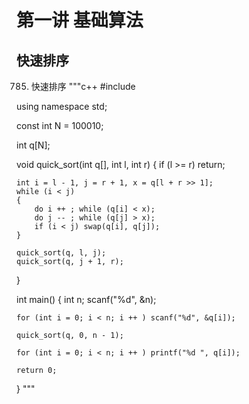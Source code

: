 # 第一讲 基础算法
## 快速排序
785. 快速排序
"""c++
#include <iostream>

using namespace std;

const int N = 100010;

int q[N];

void quick_sort(int q[], int l, int r)
{
    if (l >= r) return;

    int i = l - 1, j = r + 1, x = q[l + r >> 1];
    while (i < j)
    {
        do i ++ ; while (q[i] < x);
        do j -- ; while (q[j] > x);
        if (i < j) swap(q[i], q[j]);
    }

    quick_sort(q, l, j);
    quick_sort(q, j + 1, r);
}

int main()
{
    int n;
    scanf("%d", &n);

    for (int i = 0; i < n; i ++ ) scanf("%d", &q[i]);

    quick_sort(q, 0, n - 1);

    for (int i = 0; i < n; i ++ ) printf("%d ", q[i]);

    return 0;
}
"""
